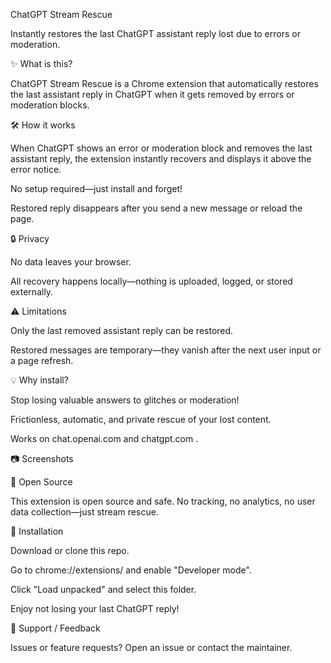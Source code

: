 ChatGPT Stream Rescue

Instantly restores the last ChatGPT assistant reply lost due to errors or moderation.

✨ What is this?

ChatGPT Stream Rescue is a Chrome extension that automatically restores the last assistant reply in ChatGPT when it gets removed by errors or moderation blocks.

🛠️ How it works

When ChatGPT shows an error or moderation block and removes the last assistant reply, the extension instantly recovers and displays it above the error notice.

No setup required—just install and forget!

Restored reply disappears after you send a new message or reload the page.

🔒 Privacy

No data leaves your browser.

All recovery happens locally—nothing is uploaded, logged, or stored externally.

⚠️ Limitations

Only the last removed assistant reply can be restored.

Restored messages are temporary—they vanish after the next user input or a page refresh.

💡 Why install?

Stop losing valuable answers to glitches or moderation!

Frictionless, automatic, and private rescue of your lost content.

Works on chat.openai.com
 and chatgpt.com
.

📷 Screenshots
<!-- [screenshot](screenshot1.png) ![screenshot](screenshot2.png) -->
🐾 Open Source

This extension is open source and safe.
No tracking, no analytics, no user data collection—just stream rescue.

🚀 Installation

Download or clone this repo.

Go to chrome://extensions/ and enable "Developer mode".

Click "Load unpacked" and select this folder.

Enjoy not losing your last ChatGPT reply!

📝 Support / Feedback

Issues or feature requests? Open an issue
 or contact the maintainer.
